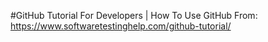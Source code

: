 #GitHub Tutorial For Developers | How To Use GitHub
From: https://www.softwaretestinghelp.com/github-tutorial/
